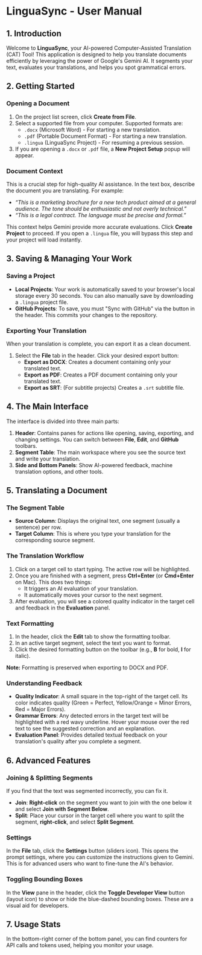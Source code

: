 # LinguaSync - User Manual

## 1. Introduction

Welcome to **LinguaSync**, your AI-powered Computer-Assisted Translation (CAT) Tool! This application is designed to help you translate documents efficiently by leveraging the power of Google's Gemini AI. It segments your text, evaluates your translations, and helps you spot grammatical errors.

## 2. Getting Started

### Opening a Document
1.  On the project list screen, click **Create from File**.
2.  Select a supported file from your computer. Supported formats are:
    *   `.docx` (Microsoft Word) - For starting a new translation.
    *   `.pdf` (Portable Document Format) - For starting a new translation.
    *   `.lingua` (LinguaSync Project) - For resuming a previous session.
3.  If you are opening a `.docx` or `.pdf` file, a **New Project Setup** popup will appear.

### Document Context
This is a crucial step for high-quality AI assistance. In the text box, describe the document you are translating. For example:
*   *“This is a marketing brochure for a new tech product aimed at a general audience. The tone should be enthusiastic and not overly technical.”*
*   *“This is a legal contract. The language must be precise and formal.”*

This context helps Gemini provide more accurate evaluations. Click **Create Project** to proceed. If you open a `.lingua` file, you will bypass this step and your project will load instantly.

## 3. Saving & Managing Your Work

### Saving a Project
- **Local Projects**: Your work is automatically saved to your browser's local storage every 30 seconds. You can also manually save by downloading a `.lingua` project file.
- **GitHub Projects**: To save, you must "Sync with GitHub" via the button in the header. This commits your changes to the repository.

### Exporting Your Translation
When your translation is complete, you can export it as a clean document.
1.  Select the **File** tab in the header. Click your desired export button:
    *   **Export as DOCX**: Creates a document containing only your translated text.
    *   **Export as PDF**: Creates a PDF document containing only your translated text.
    *   **Export as SRT**: (For subtitle projects) Creates a `.srt` subtitle file.

## 4. The Main Interface

The interface is divided into three main parts:

1.  **Header**: Contains panes for actions like opening, saving, exporting, and changing settings. You can switch between **File**, **Edit**, and **GitHub** toolbars.
2.  **Segment Table**: The main workspace where you see the source text and write your translation.
3.  **Side and Bottom Panels**: Show AI-powered feedback, machine translation options, and other tools.

## 5. Translating a Document

### The Segment Table
*   **Source Column**: Displays the original text, one segment (usually a sentence) per row.
*   **Target Column**: This is where you type your translation for the corresponding source segment.

### The Translation Workflow
1.  Click on a target cell to start typing. The active row will be highlighted.
2.  Once you are finished with a segment, press **Ctrl+Enter** (or **Cmd+Enter** on Mac). This does two things:
    *   It triggers an AI evaluation of your translation.
    *   It automatically moves your cursor to the next segment.
3.  After evaluation, you will see a colored quality indicator in the target cell and feedback in the **Evaluation** panel.

### Text Formatting
1.  In the header, click the **Edit** tab to show the formatting toolbar.
2.  In an active target segment, select the text you want to format.
3.  Click the desired formatting button on the toolbar (e.g., **B** for bold, **I** for italic).

**Note:** Formatting is preserved when exporting to DOCX and PDF.

### Understanding Feedback
*   **Quality Indicator**: A small square in the top-right of the target cell. Its color indicates quality (Green = Perfect, Yellow/Orange = Minor Errors, Red = Major Errors).
*   **Grammar Errors**: Any detected errors in the target text will be highlighted with a red wavy underline. Hover your mouse over the red text to see the suggested correction and an explanation.
*   **Evaluation Panel**: Provides detailed textual feedback on your translation's quality after you complete a segment.

## 6. Advanced Features

### Joining & Splitting Segments
If you find that the text was segmented incorrectly, you can fix it.
*   **Join**: **Right-click** on the segment you want to join with the one below it and select **Join with Segment Below**.
*   **Split**: Place your cursor in the target cell where you want to split the segment, **right-click**, and select **Split Segment**.

### Settings
In the **File** tab, click the **Settings** button (sliders icon). This opens the prompt settings, where you can customize the instructions given to Gemini. This is for advanced users who want to fine-tune the AI's behavior.

### Toggling Bounding Boxes
In the **View** pane in the header, click the **Toggle Developer View** button (layout icon) to show or hide the blue-dashed bounding boxes. These are a visual aid for developers.

## 7. Usage Stats
In the bottom-right corner of the bottom panel, you can find counters for API calls and tokens used, helping you monitor your usage.
